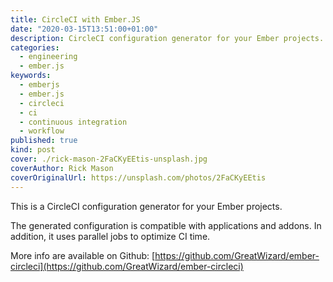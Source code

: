 ```yaml
---
title: CircleCI with Ember.JS
date: "2020-03-15T13:51:00+01:00"
description: CircleCI configuration generator for your Ember projects.
categories:
  - engineering
  - ember.js
keywords:
  - emberjs
  - ember.js
  - circleci
  - ci
  - continuous integration
  - workflow
published: true
kind: post
cover: ./rick-mason-2FaCKyEEtis-unsplash.jpg
coverAuthor: Rick Mason
coverOriginalUrl: https://unsplash.com/photos/2FaCKyEEtis
---
```


This is a CircleCI configuration generator for your Ember projects.

The generated configuration is compatible with applications and addons. In addition, it uses parallel jobs to optimize CI time.

More info are available on Github: [https://github.com/GreatWizard/ember-circleci](https://github.com/GreatWizard/ember-circleci)
